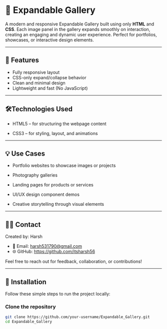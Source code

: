 # 📁 Expandable Gallery

A modern and responsive Expandable Gallery built using only **HTML** and **CSS**. Each image panel in the gallery expands smoothly on interaction, creating an engaging and dynamic user experience. Perfect for portfolios, showcases, or interactive design elements.

---

## 📸 Features

- Fully responsive layout
- CSS-only expand/collapse behavior
- Clean and minimal design
- Lightweight and fast (No JavaScript)

---
## 🛠️Technologies Used

- HTML5 – for structuring the webpage content

- CSS3 – for styling, layout, and animations

---
## 💡 Use Cases
- Portfolio websites to showcase images or projects

- Photography galleries

- Landing pages for products or services

- UI/UX design component demos

- Creative storytelling through visual elements

---
## 🙋‍♂️ Contact
Created by: Harsh
- 📧 Email: harsh531790@gmail.com
- 🌐 GitHub: https://github.com/itsharsh56

Feel free to reach out for feedback, collaboration, or contributions!

---
## 🚀 Installation

Follow these simple steps to run the project locally:

### Clone the repository

```bash
git clone https://github.com/your-username/Expandable_Gallery.git
cd Expandable_Gallery
